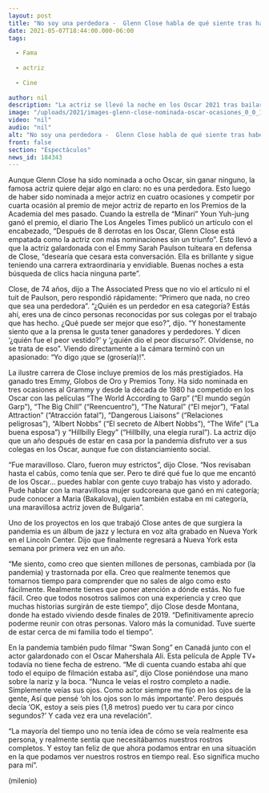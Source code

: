 ```yaml
---
layout: post
title: "No soy una perdedora -  Glenn Close habla de qué siente tras haber estado nominada al Oscar 8 veces y no ganar"
date: 2021-05-07T18:44:00.000-06:00
tags:
  
  - Fama
  
  - actriz
  
  - Cine
  
author: nil
description: "La actriz se llevó la noche en los Oscar 2021 tras bailar frente a todos los asistentes."
image: "/uploads/2021/images-glenn-close-nominada-oscar-ocasiones_0_0_1200_747.jpg"
video: "nil"
audio: "nil"
alt: "No soy una perdedora -  Glenn Close habla de qué siente tras haber estado nominada al Oscar 8 veces y no ganar"
front: false
section: "Espectáculos"
news_id: 184343
---
```


Aunque Glenn Close ha sido nominada a ocho Oscar, sin ganar ninguno, la famosa actriz quiere dejar algo en claro: no es una perdedora. Esto luego de haber sido nominada a mejor actriz en cuatro ocasiones y competir por cuarta ocasión al premio de mejor actriz de reparto en los Premios de la Academia del mes pasado.  Cuando la estrella de “Minari” Youn Yuh-jung ganó el premio, el diario The Los Angeles Times publicó un artículo con el encabezado, “Después de 8 derrotas en los Oscar, Glenn Close está empatada como la actriz con más nominaciones sin un triunfo”. Esto llevó a que la actriz galardonada con el Emmy Sarah Paulson tuiteara en defensa de Close, “desearía que cesara esta conversación. Ella es brillante y sigue teniendo una carrera extraordinaria y envidiable. Buenas noches a esta búsqueda de clics hacia ninguna parte”. 

Close, de 74 años, dijo a The Associated Press que no vio el artículo ni el tuit de Paulson, pero respondió rápidamente: “Primero que nada, no creo que sea una perdedora”. “¿Quién es un perdedor en esa categoría? Estás ahí, eres una de cinco personas reconocidas por sus colegas por el trabajo que has hecho. ¿Qué puede ser mejor que eso?”, dijo. “Y honestamente siento que a la prensa le gusta tener ganadores y perdedores. Y dicen ‘¿quién fue el peor vestido?’ y ‘¿quién dio el peor discurso?’. Olvídense, no se trata de eso”. 
Viendo directamente a la cámara terminó con un apasionado: “Yo digo ¡que se (grosería)!”. 

La ilustre carrera de Close incluye premios de los más prestigiados. Ha ganado tres Emmy, Globos de Oro y Premios Tony. Ha sido nominada en tres ocasiones al Grammy y desde la década de 1980 ha competido en los Oscar con las películas “The World According to Garp” (“El mundo según Garp”), “The Big Chill” (“Reencuentro”), “The Natural” (“El mejor”), “Fatal Attraction” (“Atracción fatal”), “Dangerous Liaisons” (“Relaciones peligrosas”), “Albert Nobbs” (“El secreto de Albert Nobbs”), “The Wife” (“La buena esposa”) y “Hillbilly Elegy” (“Hillbilly, una elegía rural”). La actriz dijo que un año después de estar en casa por la pandemia disfruto ver a sus colegas en los Oscar, aunque fue con distanciamiento social. 

“Fue maravilloso. Claro, fueron muy estrictos”, dijo Close. “Nos revisaban hasta el cabús, como tenía que ser. Pero te diré qué fue lo que me encantó de los Oscar... puedes hablar con gente cuyo trabajo has visto y adorado. Pude hablar con la maravillosa mujer sudcoreana que ganó en mi categoría; pude conocer a Maria (Bakalova), quien también estaba en mi categoría, una maravillosa actriz joven de Bulgaria”. 

Uno de los proyectos en los que trabajó Close antes de que surgiera la pandemia es un álbum de jazz y lectura en voz alta grabado en Nueva York en el Lincoln Center. Dijo que finalmente regresará a Nueva York esta semana por primera vez en un año. 

“Me siento, como creo que sienten millones de personas, cambiada por (la pandemia) y trastornada por ella. Creo que realmente tenemos que tomarnos tiempo para comprender que no sales de algo como esto fácilmente. Realmente tienes que poner atención a dónde estás. No fue fácil. Creo que todos nosotros salimos con una experiencia y creo que muchas historias surgirán de este tiempo”, dijo Close desde Montana, donde ha estado viviendo desde finales de 2019. “Definitivamente aprecio poderme reunir con otras personas. Valoro más la comunidad. Tuve suerte de estar cerca de mi familia todo el tiempo”. 

En la pandemia también pudo filmar “Swan Song” en Canadá junto con el actor galardonado con el Oscar Mahershala Ali. Esta película de Apple TV+ todavía no tiene fecha de estreno. “Me di cuenta cuando estaba ahí que todo el equipo de filmación estaba así”, dijo Close poniéndose una mano sobre la nariz y la boca. “Nunca le veías el rostro completo a nadie. Simplemente veías sus ojos. Como actor siempre me fijo en los ojos de la gente, Así que pensé ‘oh los ojos son lo más importante’. Pero después decía ‘OK, estoy a seis pies (1,8 metros) puedo ver tu cara por cinco segundos?’ Y cada vez era una revelación”. 

“La mayoría del tiempo uno no tenía idea de cómo se veía realmente esa persona, y realmente sentía que necesitábamos nuestros rostros completos. Y estoy tan feliz de que ahora podamos entrar en una situación en la que podamos ver nuestros rostros en tiempo real. Eso significa mucho para mí”. 

(milenio)
